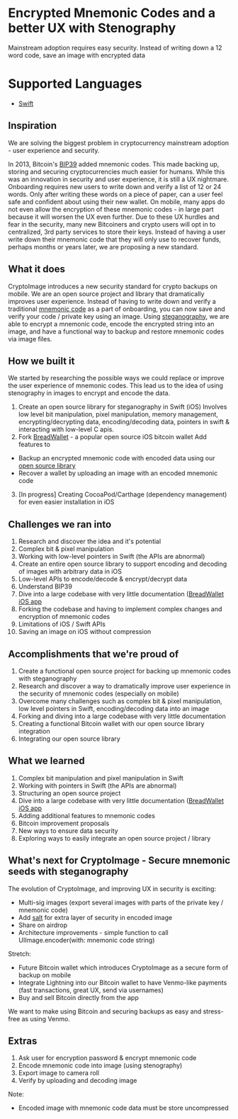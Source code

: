 # Encrypted Mnemonic Codes and a better UX with Stenography

Mainstream adoption requires easy security. Instead of writing down a 12 word code, save an image with encrypted data

# Supported Languages

* [Swift](mnemonic-stenography-swift)

## Inspiration

We are solving the biggest problem in cryptocurrency mainstream adoption - user experience and security.

In 2013, Bitcoin's [BIP39](https://github.com/bitcoin/bips/blob/master/bip-0039.mediawiki) added mnemonic codes. This made backing up, storing and securing cryptocurrencies much easier for humans. While this was an innovation in security and user experience, it is still a UX nightmare. Onboarding requires new users to write down and verify a list of 12 or 24 words. Only after writing these words on a piece of paper, can a user feel safe and confident about using their new wallet. On mobile, many apps do not even allow the encryption of these mnemonic codes - in large part because it will worsen the UX even further. Due to these UX hurdles and fear in the security, many new Bitcoiners and crypto users will opt in to centralized, 3rd party services to store their keys. Instead of having a user write down their mnemonic code that they will only use to recover funds, perhaps months or years later, we are proposing a new standard.

## What it does

CryptoImage introduces a new security standard for crypto backups on mobile. We are an open source project and library that dramatically improves user experience. Instead of having to write down and verify a traditional [mnemonic code](https://github.com/bitcoin/bips/blob/master/bip-0039.mediawiki) as a part of onboarding, you can now save and verify your code / private key using an image. Using [steganography](https://en.wikipedia.org/wiki/Steganography), we are able to encrypt a mnemonic code, encode the encrypted string into an image, and have a functional way to backup and restore mnemonic codes via image files. 

## How we built it

We started by researching the possible ways we could replace or improve the user experience of mnemonic codes. This lead us to the idea of using stenography in images to encrypt and encode the data. 

1. Create an open source library for steganography in Swift (iOS)
Involves low level bit manipulation, pixel manipulation, memory management, encrypting/decrypting data, encoding/decoding data, pointers in swift & interacting with low-level C apis.
2. Fork [BreadWallet](https://github.com/breadwallet/breadwallet-ios) - a popular open source iOS bitcoin wallet
Add features to
- Backup an encrypted mnemonic code with encoded data using our [open source library](https://github.com/jakezeal/MnemonicSteganography/tree/master/mnemonic-steganography-swift)
- Recover a wallet by uploading an image with an encoded mnemonic code 
3. [In progress] Creating CocoaPod/Carthage (dependency management) for even easier installation in iOS

## Challenges we ran into 

1. Research and discover the idea and it's potential
1. Complex bit & pixel manipulation
1. Working with low-level pointers in Swift (the APIs are abnormal)
2. Create an entire open source library to support encoding and decoding of images with arbitrary data in iOS
3. Low-level APIs to encode/decode & encrypt/decrypt data
5. Understand BIP39 
6. Dive into a large codebase with very little documentation ([BreadWallet iOS app](https://github.com/breadwallet/breadwallet-ios)
7. Forking the codebase and having to implement complex changes and encryption of mnemonic codes
8. Limitations of iOS / Swift APIs
9. Saving an image on iOS without compression

## Accomplishments that we're proud of

1. Create a functional open source project for backing up mnemonic codes with steganography
2. Research and discover a way to dramatically improve user experience in the security of mnemonic codes (especially on mobile)
3. Overcome many challenges such as complex bit & pixel manipulation, low level pointers in Swift, encoding/decoding data into an image
4. Forking and diving into a large codebase with very little documentation
5. Creating a functional Bitcoin wallet with our open source library integration
6. Integrating our open source library

## What we learned

1. Complex bit manipulation and pixel manipulation in Swift
2. Working with pointers in Swift (the APIs are abnormal)
3. Structuring an open source project
4. Dive into a large codebase with very little documentation ([BreadWallet iOS app](https://github.com/breadwallet/breadwallet-ios)
5. Adding additional features to mnemonic codes
6. Bitcoin improvement proposals
7. New ways to ensure data security
8. Exploring ways to easily integrate an open source project / library

## What's next for CryptoImage - Secure mnemonic seeds with steganography

The evolution of CryptoImage, and improving UX in security is exciting:
- Multi-sig images (export several images with parts of the private key / mnemonic code)
- Add [salt](https://en.wikipedia.org/wiki/Salt_(cryptography)) for extra layer of security in encoded image
- Share on airdrop
- Architecture improvements - simple function to call UIImage.encoder(with: mnemonic code string)

Stretch:
- Future Bitcoin wallet which introduces CryptoImage as a secure form of backup on mobile
- Integrate Lightning into our Bitcoin wallet to have Venmo-like payments (fast transactions, great UX, send via usernames)
- Buy and sell Bitcoin directly from the app

We want to make using Bitcoin and securing backups as easy and stress-free as using Venmo.


## Extras

1. Ask user for encryption password & encrypt mnemonic code
2. Encode mnemonic code into image (using stenography)
3. Export image to camera roll
4. Verify by uploading and decoding image

Note:
- Encoded image with mnemonic code data must be store uncompressed 
